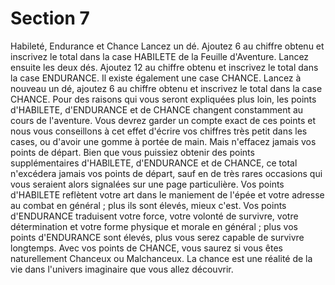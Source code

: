 # Section 7

Habileté, Endurance et Chance
Lancez un dé. Ajoutez 6 au chiffre obtenu et inscrivez le total dans la case HABILETE de la Feuille d'Aventure.
Lancez ensuite les deux dés. Ajoutez 12 au chiffre obtenu et inscrivez le total dans la case ENDURANCE.
Il existe également une case CHANCE. Lancez à nouveau un dé, ajoutez 6 au chiffre obtenu et inscrivez le total dans la case CHANCE.
Pour des raisons qui vous seront expliquées plus loin, les points d'HABlLETE, d'ENDURANCE et de CHANCE changent constamment au cours de l'aventure. Vous devrez garder un compte exact de ces points et nous vous conseillons à cet effet d'écrire vos chiffres très petit dans les cases, ou d'avoir une gomme à portée de main. Mais n'effacez jamais vos points de départ.
Bien que vous puissiez obtenir des points supplémentaires d'HABlLETE, d'ENDURANCE et de
CHANCE, ce total n'excédera jamais vos points de départ, sauf en de très rares occasions qui vous seraient alors signalées sur une page particulière. Vos points d'HABlLETE reflètent votre art dans le maniement de l'épée et votre adresse au combat en général ; plus ils sont élevés, mieux c'est. Vos points d'ENDURANCE traduisent votre force, votre volonté de survivre, votre détermination et votre forme physique et morale en général ; plus vos points d'ENDURANCE sont élevés, plus vous serez capable de survivre longtemps. Avec vos points de CHANCE, vous saurez si vous êtes naturellement Chanceux ou Malchanceux. La chance est une réalité de la vie dans l'univers imaginaire que vous allez découvrir.